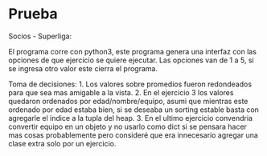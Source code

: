 # Prueba

Socios - Superliga:

El programa corre con python3, este programa genera una interfaz con las opciones de que ejercicio
se quiere ejecutar. Las opciones van de 1 a 5, si se ingresa otro valor este cierra el programa.

Toma de decisiones:
    1. Los valores sobre promedios fueron redondeados para que sea mas amigable a la vista.
    2. En el ejercicio 3 los valores quedaron ordenados por edad/nombre/equipo, asumi que mientras
        este ordenado por edad estaba bien, si se deseaba un sorting estable basta con agregarle el indice a la tupla del heap.
    3. En el ultimo ejercicio convendria convertir equipo en un objeto y no usarlo como dict si
        se pensara hacer mas cosas probablemente pero consideré que era innecesario agregar una
        clase extra solo por un ejercicio.





